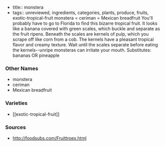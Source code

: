 - title:: monstera
- tags:: unreviewed, ingredients, categories, plants, produce, fruits, exotic-tropical-fruit
monstera = ceriman = Mexican breadfruit You'll probably have to go to Florida to find this bizarre tropical fruit. It looks like a banana covered with green scales, which buckle and separate as the fruit ripens. Beneath the scales are kernels of pulp, which you scrape off like corn from a cob. The kernels have a pleasant tropical flavor and creamy texture. Wait until the scales separate before eating the kernels--unripe monsteras can irritate your mouth. Substitutes: bananas OR pineapple

### Other Names

* monstera
* ceriman
* Mexican breadfruit

### Varieties

* [[exotic-tropical-fruit]]

### Sources
* http://foodsubs.com/Fruittroex.html
